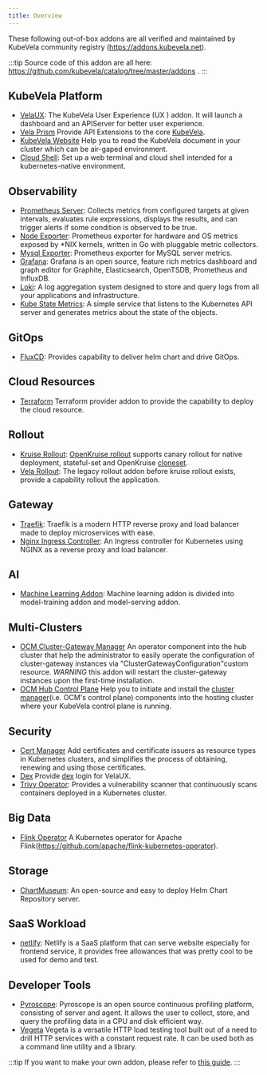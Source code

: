 ```yaml
---
title: Overview
---
```


These following out-of-box addons are all verified and maintained by KubeVela community registry (https://addons.kubevela.net).

:::tip
Source code of this addon are all here: https://github.com/kubevela/catalog/tree/master/addons .
:::

## KubeVela Platform

* [VelaUX](./velaux.md): The KubeVela User Experience (UX ) addon. It will launch a dashboard and an APIServer for better user experience.
* [Vela Prism](./vela-prism.md) Provide API Extensions to the core [KubeVela](https://github.com/kubevela/kubevela).
* [KubeVela Website](./kubevela-io.md) Help you to read the KubeVela document in your cluster which can be air-gaped environment.
* [Cloud Shell](../../tutorials/cloud-shell.md): Set up a web terminal and cloud shell intended for a kubernetes-native environment.

## Observability

* [Prometheus Server](../../platform-engineers/operations/observability.md): Collects metrics from configured targets at given intervals, evaluates rule expressions, displays the results, and can trigger alerts if some condition is observed to be true.
* [Node Exporter](../../platform-engineers/operations/observability.md): Prometheus exporter for hardware and OS metrics exposed by *NIX kernels, written in Go with pluggable metric collectors.
* [Mysql Exporter](./mysql-exporter.md): Prometheus exporter for MySQL server metrics.
* [Grafana](../../platform-engineers/operations/observability.md): Grafana is an open source, feature rich metrics dashboard and graph editor for Graphite, Elasticsearch, OpenTSDB, Prometheus and InfluxDB.
* [Loki](../../platform-engineers/operations/o11y/logging.md): A log aggregation system designed to store and query logs from all your applications and infrastructure.
* [Kube State Metrics](../../platform-engineers/operations/observability.md): A simple service that listens to the Kubernetes API server and generates metrics about the state of the objects.

## GitOps

* [FluxCD](./fluxcd.md): Provides capability to deliver helm chart and drive GitOps.

## Cloud Resources

* [Terraform](./terraform.md) Terraform provider addon to provide the capability to deploy the cloud resource.


## Rollout

* [Kruise Rollout](./kruise-rollout.md): [OpenKruise rollout](https://github.com/openkruise/rollouts) supports canary rollout for native deployment, stateful-set and OpenKruise [cloneset](https://openkruise.io/docs/user-manuals/cloneset/).
* [Vela Rollout](./rollout.md): The legacy rollout addon before kruise rollout exists, provide a capability rollout the application.

## Gateway

* [Traefik](./traefik.md): Traefik is a modern HTTP reverse proxy and load balancer made to deploy microservices with ease.
* [Nginx Ingress Controller](./nginx-ingress-controller.md): An Ingress controller for Kubernetes using NGINX as a reverse proxy and load balancer.

## AI

* [Machine Learning Addon](./ai.md): Machine learning addon is divided into model-training addon and model-serving addon.

## Multi-Clusters

* [OCM Cluster-Gateway Manager](./ocm-gateway-manager-addon.md) An operator component into the hub cluster that help the administrator to easily operate the configuration of cluster-gateway instances via "ClusterGatewayConfiguration"custom resource. *WARNING* this addon will restart the cluster-gateway instances upon the first-time installation.
* [OCM Hub Control Plane](./ocm-hub-control-plane.md) Help you to initiate and install the [cluster manager](https://open-cluster-management.io/getting-started/core/cluster-manager/)(i.e. OCM's control plane) components into the hosting cluster where your KubeVela control plane is running.

## Security

* [Cert Manager](./cert-manager.md) Add certificates and certificate issuers as resource types in Kubernetes clusters, and simplifies the process of obtaining, renewing and using those certificates.
* [Dex](./dex.md) Provide [dex](https://github.com/dexidp/dex) login for VelaUX.
* [Trivy Operator](./trivy-operator.md): Provides a vulnerability scanner that continuously scans containers deployed in a Kubernetes cluster.

## Big Data

* [Flink Operator](./flink-kubernetes-operator.md) A Kubernetes operator for Apache Flink(https://github.com/apache/flink-kubernetes-operator).

## Storage

* [ChartMuseum](./chartmuseum.md): An open-source and easy to deploy Helm Chart Repository server.

## SaaS Workload

* [netlify](./netlify.md): Netlify is a SaaS platform that can serve website especially for frontend service, it provides free allowances that was pretty cool to be used for demo and test.

## Developer Tools

* [Pyroscope](./pyroscope.md): Pyroscope is an open source continuous profiling platform, consisting of server and agent. It allows the user to collect, store, and query the profiling data in a CPU and disk efficient way.
* [Vegeta](./vegeta.md) Vegeta is a versatile HTTP load testing tool built out of a need to drill HTTP services with a constant request rate. It can be used both as a command line utility and a library.


:::tip
If you want to make your own addon, please refer to [this guide](../../platform-engineers/addon/intro.md).
:::